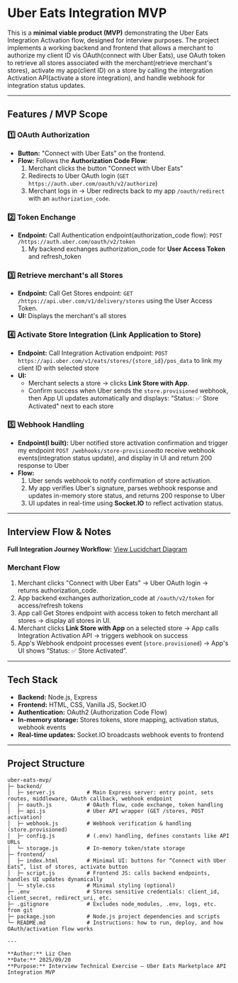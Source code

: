 # Uber Eats Integration MVP

This is a **minimal viable product (MVP)** demonstrating the Uber Eats Integration Activation flow, designed for interview purposes. The project implements a working backend and frontend that allows a merchant to authorize my client ID vis OAuth(connect with Uber Eats), use OAuth token to retrieve all stores associated with the merchant(retrieve merchant's stores), activate my app(client ID) on a store by calling the intergration Activation API(activate a store integration), and handle webhook for integration status updates.

---

## Features / MVP Scope

### 1️⃣ OAuth Authorization 
- **Button:** "Connect with Uber Eats" on the frontend.
- **Flow:** Follows the **Authorization Code Flow**:
  1. Merchant clicks the button "Connect with Uber Eats"
  2. Redirects to Uber OAuth login (`GET https://auth.uber.com/oauth/v2/authorize`)
  3. Merchant logs in → Uber redirects back to my app `/oauth/redirect` with an `authorization_code`.

### 2️⃣ Token Enchange
- **Endpoint:** Call Authentication endpoint(authorization_code flow): `POST /https://auth.uber.com/oauth/v2/token`
  1. My backend exchanges authorization_code for **User Access Token** and refresh_token

### 3️⃣ Retrieve merchant's all Stores
- **Endpoint:** Call Get Stores endpoint: `GET /https://api.uber.com/v1/delivery/stores` using the User Access Token.
- **UI:** Displays the merchant's all stores

### 4️⃣ Activate Store Integration (Link Application to Store)
- **Endpoint:** Call Integration Activation endpoint: `POST https://api.uber.com/v1/eats/stores/{store_id}/pos_data` to link my client ID with selected store 
- **UI:** 
  - Merchant selects a store → clicks **Link Store with App**.
  - Confirm success when Uber sends the `store.provisioned` webhook, then App UI updates automatically and displays: "Status: ✅ Store Activated" next to each store

### 5️⃣ Webhook Handling
- **Endpoint(I built):** Uber notified store activation confirmation and trigger my endpoint `POST /webhooks/store-provisioned`to receive webhook events(integration status update), and display in UI and return 200 response to Uber
- **Flow:**
  1. Uber sends webhook to notify confirmation of store activation.
  2. My app verifies Uber's signature, parses webhook response and updates in-memory store status, and returns 200 response to Uber
  3. UI updates in real-time using **Socket.IO** to reflect activation status.

---

## Interview Flow & Notes

**Full Integration Journey Workflow:** [View Lucidchart Diagram](https://lucid.app/lucidchart/9ba4efa2-d7ea-4072-a5b6-03264c81cbe2/edit?invitationId=inv_ffb6cfa4-ab55-4434-b9c7-dffcf0a19bcb&page=0_0#)

### Merchant Flow
1. Merchant clicks "Connect with Uber Eats" → Uber OAuth login → returns authorization_code.
2. App backend exchanges authorization_code at `/oauth/v2/token` for access/refresh tokens
3. App call Get Stores endpoint with access token to fetch merchant all stores → display all stores in UI.
4. Merchant clicks **Link Store with App** on a selected store → App calls Integration Activation API → triggers webhook on success
5. App's Webhook endpoint processes event (`store.provisioned`) → App's UI shows “Status: ✅ Store Activated”.

---

## Tech Stack
- **Backend:** Node.js, Express
- **Frontend:** HTML, CSS, Vanilla JS, Socket.IO
- **Authentication:** OAuth2 (Authorization Code Flow)
- **In-memory storage:** Stores tokens, store mapping, activation status, webhook events
- **Real-time updates:** Socket.IO broadcasts webhook events to frontend

---

## Project Structure

```plaintext
uber-eats-mvp/
├─ backend/
│  ├─ server.js          # Main Express server: entry point, sets routes, middleware, OAuth callback, webhook endpoint
│  ├─ oauth.js           # OAuth flow, code exchange, token handling
│  ├─ api.js             # Uber API wrapper (GET /stores, POST activation)
│  ├─ webhook.js         # Webhook verification & handling (store.provisioned)
│  ├─ config.js          # (.env) handling, defines constants like API URLs
│  └─ storage.js         # In-memory token/state storage
├─ frontend/
│  ├─ index.html         # Minimal UI: buttons for “Connect with Uber Eats”, list of stores, activate button
│  ├─ script.js          # Frontend JS: calls backend endpoints, handles UI updates dynamically
│  └─ style.css          # Minimal styling (optional)
├─ .env                  # Stores sensitive credentials: client_id, client_secret, redirect_uri, etc.
├─ .gitignore            # Excludes node_modules, .env, logs, etc. from git
├─ package.json          # Node.js project dependencies and scripts
└─ README.md             # Instructions: how to run, deploy, and how OAuth/activation flow works

---

**Author:** Liz Chen  
**Date:** 2025/09/20  
**Purpose:** Interview Technical Exercise — Uber Eats Marketplace API Integration MVP